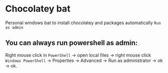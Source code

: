 # Chocolatey bat
Personal windows bat to install chocolatey and packages automatically 
`Run as admin`
## You can always run powershell as admin: 
Right mouse click in `PowerShell` -> open local files -> right mouse click `Windows PowerShell` -> Properties -> Advanced -> Run as administrator -> ok -> ok.
